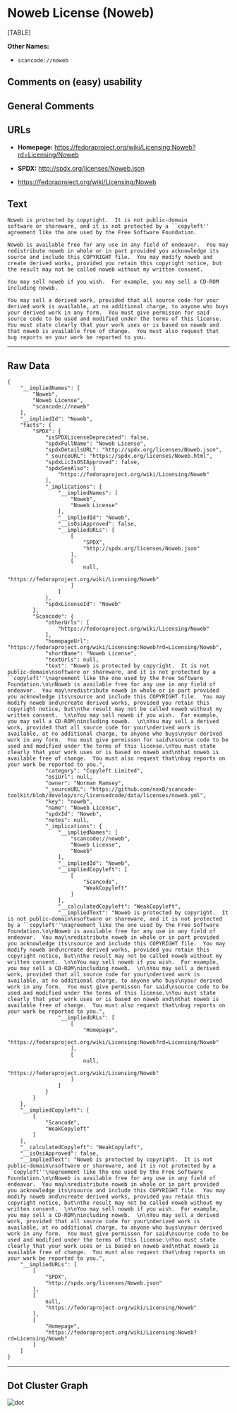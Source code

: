 Noweb License (Noweb)
=====================

[TABLE]

**Other Names:**

-   `scancode://noweb`

Comments on (easy) usability
----------------------------

General Comments
----------------

URLs
----

-   **Homepage:**
    https://fedoraproject.org/wiki/Licensing:Noweb?rd=Licensing/Noweb

-   **SPDX:** http://spdx.org/licenses/Noweb.json

-   https://fedoraproject.org/wiki/Licensing/Noweb

Text
----

    Noweb is protected by copyright.  It is not public-domain
    software or shareware, and it is not protected by a ``copyleft''
    agreement like the one used by the Free Software Foundation.

    Noweb is available free for any use in any field of endeavor.  You may
    redistribute noweb in whole or in part provided you acknowledge its
    source and include this COPYRIGHT file.  You may modify noweb and
    create derived works, provided you retain this copyright notice, but
    the result may not be called noweb without my written consent.  

    You may sell noweb if you wish.  For example, you may sell a CD-ROM
    including noweb.  

    You may sell a derived work, provided that all source code for your
    derived work is available, at no additional charge, to anyone who buys
    your derived work in any form.  You must give permisson for said
    source code to be used and modified under the terms of this license.
    You must state clearly that your work uses or is based on noweb and
    that noweb is available free of change.  You must also request that
    bug reports on your work be reported to you.

------------------------------------------------------------------------

Raw Data
--------

    {
        "__impliedNames": [
            "Noweb",
            "Noweb License",
            "scancode://noweb"
        ],
        "__impliedId": "Noweb",
        "facts": {
            "SPDX": {
                "isSPDXLicenseDeprecated": false,
                "spdxFullName": "Noweb License",
                "spdxDetailsURL": "http://spdx.org/licenses/Noweb.json",
                "_sourceURL": "https://spdx.org/licenses/Noweb.html",
                "spdxLicIsOSIApproved": false,
                "spdxSeeAlso": [
                    "https://fedoraproject.org/wiki/Licensing/Noweb"
                ],
                "_implications": {
                    "__impliedNames": [
                        "Noweb",
                        "Noweb License"
                    ],
                    "__impliedId": "Noweb",
                    "__isOsiApproved": false,
                    "__impliedURLs": [
                        [
                            "SPDX",
                            "http://spdx.org/licenses/Noweb.json"
                        ],
                        [
                            null,
                            "https://fedoraproject.org/wiki/Licensing/Noweb"
                        ]
                    ]
                },
                "spdxLicenseId": "Noweb"
            },
            "Scancode": {
                "otherUrls": [
                    "https://fedoraproject.org/wiki/Licensing/Noweb"
                ],
                "homepageUrl": "https://fedoraproject.org/wiki/Licensing:Noweb?rd=Licensing/Noweb",
                "shortName": "Noweb License",
                "textUrls": null,
                "text": "Noweb is protected by copyright.  It is not public-domain\nsoftware or shareware, and it is not protected by a ``copyleft''\nagreement like the one used by the Free Software Foundation.\n\nNoweb is available free for any use in any field of endeavor.  You may\nredistribute noweb in whole or in part provided you acknowledge its\nsource and include this COPYRIGHT file.  You may modify noweb and\ncreate derived works, provided you retain this copyright notice, but\nthe result may not be called noweb without my written consent.  \n\nYou may sell noweb if you wish.  For example, you may sell a CD-ROM\nincluding noweb.  \n\nYou may sell a derived work, provided that all source code for your\nderived work is available, at no additional charge, to anyone who buys\nyour derived work in any form.  You must give permisson for said\nsource code to be used and modified under the terms of this license.\nYou must state clearly that your work uses or is based on noweb and\nthat noweb is available free of change.  You must also request that\nbug reports on your work be reported to you.",
                "category": "Copyleft Limited",
                "osiUrl": null,
                "owner": "Norman Ramsey",
                "_sourceURL": "https://github.com/nexB/scancode-toolkit/blob/develop/src/licensedcode/data/licenses/noweb.yml",
                "key": "noweb",
                "name": "Noweb License",
                "spdxId": "Noweb",
                "notes": null,
                "_implications": {
                    "__impliedNames": [
                        "scancode://noweb",
                        "Noweb License",
                        "Noweb"
                    ],
                    "__impliedId": "Noweb",
                    "__impliedCopyleft": [
                        [
                            "Scancode",
                            "WeakCopyleft"
                        ]
                    ],
                    "__calculatedCopyleft": "WeakCopyleft",
                    "__impliedText": "Noweb is protected by copyright.  It is not public-domain\nsoftware or shareware, and it is not protected by a ``copyleft''\nagreement like the one used by the Free Software Foundation.\n\nNoweb is available free for any use in any field of endeavor.  You may\nredistribute noweb in whole or in part provided you acknowledge its\nsource and include this COPYRIGHT file.  You may modify noweb and\ncreate derived works, provided you retain this copyright notice, but\nthe result may not be called noweb without my written consent.  \n\nYou may sell noweb if you wish.  For example, you may sell a CD-ROM\nincluding noweb.  \n\nYou may sell a derived work, provided that all source code for your\nderived work is available, at no additional charge, to anyone who buys\nyour derived work in any form.  You must give permisson for said\nsource code to be used and modified under the terms of this license.\nYou must state clearly that your work uses or is based on noweb and\nthat noweb is available free of change.  You must also request that\nbug reports on your work be reported to you.",
                    "__impliedURLs": [
                        [
                            "Homepage",
                            "https://fedoraproject.org/wiki/Licensing:Noweb?rd=Licensing/Noweb"
                        ],
                        [
                            null,
                            "https://fedoraproject.org/wiki/Licensing/Noweb"
                        ]
                    ]
                }
            }
        },
        "__impliedCopyleft": [
            [
                "Scancode",
                "WeakCopyleft"
            ]
        ],
        "__calculatedCopyleft": "WeakCopyleft",
        "__isOsiApproved": false,
        "__impliedText": "Noweb is protected by copyright.  It is not public-domain\nsoftware or shareware, and it is not protected by a ``copyleft''\nagreement like the one used by the Free Software Foundation.\n\nNoweb is available free for any use in any field of endeavor.  You may\nredistribute noweb in whole or in part provided you acknowledge its\nsource and include this COPYRIGHT file.  You may modify noweb and\ncreate derived works, provided you retain this copyright notice, but\nthe result may not be called noweb without my written consent.  \n\nYou may sell noweb if you wish.  For example, you may sell a CD-ROM\nincluding noweb.  \n\nYou may sell a derived work, provided that all source code for your\nderived work is available, at no additional charge, to anyone who buys\nyour derived work in any form.  You must give permisson for said\nsource code to be used and modified under the terms of this license.\nYou must state clearly that your work uses or is based on noweb and\nthat noweb is available free of change.  You must also request that\nbug reports on your work be reported to you.",
        "__impliedURLs": [
            [
                "SPDX",
                "http://spdx.org/licenses/Noweb.json"
            ],
            [
                null,
                "https://fedoraproject.org/wiki/Licensing/Noweb"
            ],
            [
                "Homepage",
                "https://fedoraproject.org/wiki/Licensing:Noweb?rd=Licensing/Noweb"
            ]
        ]
    }

------------------------------------------------------------------------

Dot Cluster Graph
-----------------

![](../dot/Noweb.svg "dot")